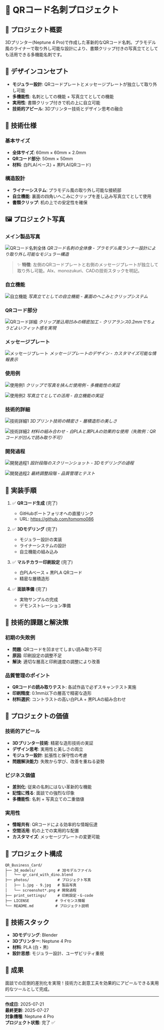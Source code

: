 # 🎯 QRコード名刺プロジェクト

## 📱 プロジェクト概要
3Dプリンター(Neptune 4 Pro)で作成した革新的なQRコード名刺。プラモデル風のライナーで取り外し可能な設計により、書類クリップ付きの写真立てとしても活用できる多機能名刺です。

## 🎨 デザインコンセプト
- **モジュラー設計**: QRコードプレートとメッセージプレートが独立して取り外し可能
- **多機能性**: 名刺としての機能 + 写真立てとしての機能
- **実用性**: 書類クリップ付きで机の上に自立可能
- **技術的アピール**: 3Dプリンター技術とデザイン思考の融合

## 📐 技術仕様
### 基本サイズ
- **全体サイズ**: 60mm × 60mm × 2.0mm
- **QRコード部分**: 50mm × 50mm
- **材料**: 白PLA(ベース) + 黒PLA(QRコード)

### 構造設計
- **ライナーシステム**: プラモデル風の取り外し可能な接続部
- **自立機能**: 裏面の四角いへこみにクリップを差し込み写真立てとして使用
- **書類クリップ**: 机の上での安定性を確保

## 🖼️ プロジェクト写真

### メイン製品写真
![QRコード名刺全体](photos/2.png)
*QRコード名刺の全体像 - プラモデル風ランナー設計により取り外し可能なモジュラー構造*

> ✨ **特徴**: 左側のQRコードプレートと右側のメッセージプレートが独立して取り外し可能。AIx、monozukuri、CADの技術スタックを明記。

### 自立機能
![自立機能](photos/7.jpg)
*写真立てとしての自立機能 - 裏面のへこみとクリップシステム*

### QRコード部分
![QRコード詳細](photos/5.jpg)
*クリップ差込用凹みの精密加工 - クリアランス0.2mmでちょうどよいフィット感を実現*

### メッセージプレート
![メッセージプレート](photos/6.jpg)
*メッセージプレートのデザイン - カスタマイズ可能な情報表示*

### 使用例
![使用例1](photos/4.jpg)
*クリップで写真を挟んだ使用例 - 多機能性の実証*

![使用例2](photos/8.png)
*写真立てとしての活用 - 自立機能の実証*

### 技術的詳細
![技術詳細1](photos/9.jpg)
*3Dプリント技術の精密さ - 層積造形の美しさ*

![技術詳細2](photos/1.jpg)
*材料の組み合わせ - 白PLAと黒PLAの効果的な使用（失敗例：QRコードが凹んで読み取り不可）*

### 開発過程
![開発過程1](photos/screenshot1.png)
*設計段階のスクリーンショット - 3Dモデリングの過程*

![開発過程2](photos/screenshot2.png)
*最終調整段階 - 品質管理とテスト*

## 🚀 実装手順
1. ✅ **QRコード生成** (完了)
   - GitHubポートフォリオへの直接リンク
   - URL: https://github.com/tomomo086

2. ✅ **3Dモデリング** (完了)
   - モジュラー設計の実装
   - ライナーシステムの設計
   - 自立機能の組み込み

3. ✅ **マルチカラー印刷設定** (完了)
   - 白PLAベース + 黒PLA QRコード
   - 精密な層積造形

4. ✅ **面談準備** (完了)
   - 実物サンプルの完成
   - デモンストレーション準備

## 🔧 技術的課題と解決策
### 初期の失敗例
- **問題**: QRコードを凹ませてしまい読み取り不可
- **原因**: 印刷設定の調整不足
- **解決**: 適切な層高と印刷速度の調整により改善

### 品質管理のポイント
- **QRコードの読み取りテスト**: 各試作品で必ずスキャンテスト実施
- **印刷精度**: 0.1mm以下の層高で精密な造形
- **材料選択**: コントラストの高い白PLA + 黒PLAの組み合わせ

## 🎯 プロジェクトの価値
### 技術的アピール
- **3Dプリンター技術**: 精密な造形技術の実証
- **デザイン思考**: 実用性と美しさの両立
- **モジュラー設計**: 拡張性と保守性の考慮
- **問題解決能力**: 失敗から学び、改善を重ねる姿勢

### ビジネス価値
- **差別化**: 従来の名刺にはない革新的な機能
- **記憶に残る**: 面談での強烈な印象
- **多機能性**: 名刺 + 写真立ての二重価値

### 実用性
- **情報共有**: QRコードによる効率的な情報伝達
- **空間活用**: 机の上での実用的な配置
- **カスタマイズ**: メッセージプレートの変更可能

## 📂 プロジェクト構成
```
QR_Business_Card/
├── 3d_models/          # 3Dモデルファイル
│   └── qr_card_with_dino.blend
├── photos/             # プロジェクト写真
│   ├── 1.jpg - 9.jpg   # 製品写真
│   └── screenshot*.png # 開発過程
├── print_settings/     # 印刷設定・G-code
├── LICENSE            # ライセンス情報
└── README.md          # プロジェクト説明
```

## 🔧 技術スタック
- **3Dモデリング**: Blender
- **3Dプリンター**: Neptune 4 Pro
- **材料**: PLA (白・黒)
- **設計思想**: モジュラー設計、ユーザビリティ重視

## 🎉 成果
面談での圧倒的差別化を実現！技術力と創意工夫を効果的にアピールできる実用的なツールとして完成。

---
**作成日**: 2025-07-21  
**最終更新**: 2025-07-27  
**対象機種**: Neptune 4 Pro  
**プロジェクト状態**: 完了 ✅
